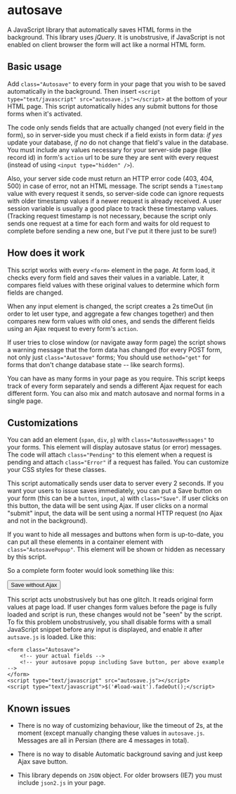 autosave
========

A JavaScript library that automatically saves HTML forms in the background. This library uses *jQuery*.
It is unobstrusive, if JavaScript is not enabled on client browser the form will act like a normal
HTML form.


## Basic usage

Add `class="Autosave"` to every form in your page that you wish to be saved automatically in the
background. Then insert `<script type="text/javascript" src="autosave.js"></script>` at the bottom of
your HTML page. This script automatically hides any submit buttons for those forms when it's activated.

The code only sends fields that are actually changed (not every field in the form), so in server-side
you must check if a field exists in form data: _if yes_ update your database, _if no_ do not change that
field's value in the database. You must include any values necessary for your server-side page (like
record id) in form's `action` url to be sure they are sent with every request (instead of using
`<input type="hidden" />`).

Also, your server side code must return an HTTP error code (403, 404, 500) in case of error, not an
HTML message. The script sends a `Timestamp` value with every request it sends, so server-side code can
ignore requests with older timestamp values if a newer request is already received. A user session
variable is usually a good place to track these timestamp values. (Tracking request timestamp is not
necessary, because the script only sends one request at a time for each form and waits for old request
to complete before sending a new one, but I've put it there just to be sure!)


## How does it work

This script works with every `<form>` element in the page. At form load, it checks every form field
and saves their values in a variable. Later, it compares field values with these original values to
determine which form fields are changed.

When any input element is changed, the script creates a 2s timeOut (in order to let user type, and
aggregate a few changes together) and then compares new form values with old ones, and sends the
different fields using an Ajax request to every form's `action`.

If user tries to close window (or navigate away form page) the script shows a warning message that
the form data has changed (for every POST form, not only just `class="Autosave"` forms; You should use
`method="get"` for forms that don't change database state -- like search forms).

You can have as many forms in your page as you require. This script keeps track of every form separately
and sends a different Ajax request for each different form. You can also mix and match autosave and
normal forms in a single page.


## Customizations

You can add an element (`span`, `div`, `p`) with `class="AutosaveMessages"` to your forms. This element will
display autosave status (or error) messages. The code will attach `class="Pending"` to this element
when a request is pending and attach `class="Error"` if a request has failed. You can customize your
CSS styles for these classes.

This script automatically sends user data to server every 2 seconds. If you want your users to issue
saves immediately, you can put a Save button on your form (this can be a `button`, `input`, `a`) with
`class="Save"`. If user clicks on this button, the data will be sent using Ajax. If user clicks on a
normal "submit" input, the data will be sent using a normal HTTP request (no Ajax and not in the
background).

If you want to hide all messages and buttons when form is up-to-date, you can put all these elements in
a container element with `class="AutosavePopup"`. This element will be shown or hidden as necessary by
this script.

So a complete form footer would look something like this:
    <p class="AutosavePopup">
        <span class="AutosaveMessages"></span>
        <a href="#" class="Save" style="display:none">Save</a>
        <input type="submit" value="Save without Ajax" />
    </p>

This script acts unobstrusively but has one glitch. It reads original form values at page load. If user
changes form values before the page is fully loaded and script is run, these changes would not be "seen"
by the script. To fix this problem unobstrusively, you shall disable forms with a small JavaScript snippet
before any input is displayed, and enable it after `autsave.js` is loaded. Like this:
    <div
        id="load-wait"
        style="position: fixed; left: 0; right: 0; top: 0; bottom: 0; background: rgba(0,0,0,.6); display: none">
    </div>
    <script>$('#load-wait').show();</script>
    
    <form class="Autosave">
        <!-- your actual fields -->
        <!-- your autosave popup including Save button, per above example -->
    </form>
    <script type="text/javascript" src="autosave.js"></script>
    <script type="text/javascript">$('#load-wait').fadeOut();</script>


## Known issues

- There is no way of customizing behaviour, like the timeout of 2s, at the moment (except manually
  changing these values in `autosave.js`. Messages are all in Persian (there are 4 messages in total).

- There is no way to disable Automatic background saving and just keep Ajax save button.

- This library depends on `JSON` object. For older browsers (IE7) you must include `json2.js` in your
  page.

